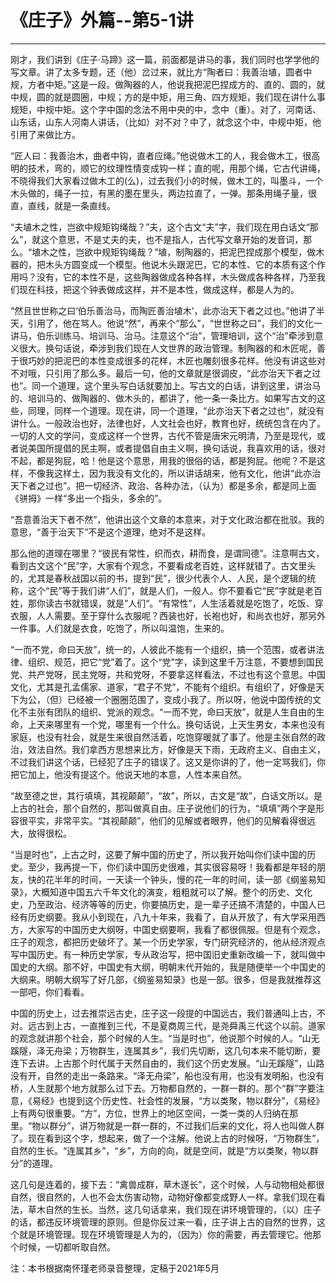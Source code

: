# 《庄子》外篇--第5-1讲

------

刚才，我们讲到《庄子·马蹄》这一篇，前面都是讲马的事，我们同时也学学他的写文章。讲了太多专题，还（他）岔过来，就比方“陶者曰：我善治埴，圆者中规，方者中矩。”这是一段。做陶器的人，他说我把泥巴捏成方的、直的、圆的，就中规，圆的就是圆圈，中规；方的是中矩，用三角、四方规矩，我们现在讲什么事规矩，中规中矩。这个字中国的念法不用中央的中，念中（重）。对了，河南话、山东话，山东人河南人讲话，（比如）对不对？中了，就念这个中，中规中矩，他引用了来做比方。

“匠人曰：我善治木，曲者中钩，直者应绳。”他说做木工的人，我会做木工，很高明的技术，弯的，顺它的纹理性情变成钩一样；直的呢，用那个绳，它古代讲绳，不晓得我们大家看过做木工的(么)，过去我们小的时候，做木工的，叫墨斗，一个木头做的，绳子一拉，有黑的墨在里头，两边拉直了，一弹。那条用绳子量，很直，直线，就是一条直线。

“夫埴木之性，岂欲中规矩钩绳哉？”夫，这个古文“夫”字，我们现在用白话文“那么”，就这个意思，不是丈夫的夫，也不是指人，古代写文章开始的发音词，那么。“埴木之性，岂欲中规矩钩绳哉？”埴，制陶器的，把泥巴捏成那个模型，做木器的，把木头方圆变成一个模型。他说木头跟泥巴，它的本性、它的本质有这个作用吗？没有，它的本性不是，这些陶器做成各种各样，木头做成各种各样，乃至我们现在科技，把这个钟表做成这样，并不是本性，做成这样，都是人为的。

“然且世世称之曰‘伯乐善治马，而陶匠善治埴木’，此亦治天下者之过也。”他讲了半天，引用了，他在骂人。他说“然”，再来个“那么”，“世世称之曰”，我们的文化一讲马，伯乐训练马、培训马、治马。注意这个“治”，管理培训，这个“治”牵涉到意义很大。换句话说，牵涉到我们现在人文世界的政治管理。制陶器的和木匠呢，善于很巧妙的把泥巴的本性变成很多的花样，木匠也雕刻很多花样。他没有讲这些对不对哦，只引用了那么多。最后一句，他的文章就是很调皮，“此亦治天下者之过也”。同一个道理，这个里头写白话就要加上。写古文的白话，讲到这里，讲治马的、培训马的、做陶器的、做木头的，都讲了，他一条一条比方。如果写古文的这些，同理，同样一个道理。现在讲，同一个道理，“此亦治天下者之过也”，就没有讲什么。一般政治也好，法律也好，人文社会也好，教育也好，统统包含在内了。一切的人文的学问，变成这样一个世界，古代不管是唐宋元明清，乃至是现代，或者说美国所提倡的民主啊，或者提倡自由主义啊，换句话说，我喜欢用的话，很对不起，都是狗屁，哈！他是这个意思，用我的很俗的话，都是狗屁。他呢？不是这样，不像我这样土，因为我没有文化的，所以讲话胡来，他有文化，他讲“此亦治天下者之过也”。把一切经济、政治、各种办法，（认为）都是多余，都是同上面《骈拇》一样“多出一个指头，多余的”。

“吾意善治天下者不然”，他讲出这个文章的本意来，对于文化政治都在批驳。我的意思，“善于治天下”不是这个道理，绝对不是这样。

那么他的道理在哪里？“彼民有常性，织而衣，耕而食，是谓同德”。注意啊古文，看到古文这个“民”字，大家有个观念，不要看成老百姓，这样就错了。古文里头的，尤其是春秋战国以前的书，提到“民”，很少代表个人、人民，是个逻辑的统称，这个“民”等于我们讲“人们”，就是人们，一般人。你不要看它“民”字就是老百姓，那你读古书就错误，就是”人们“。“有常性”，人生活着就是吃饱了，吃饭、穿衣服，人人需要。至于穿什么衣服呢？西装也好，长袍也好，和尚衣也好，那另外一件事。人们就是衣食，吃饱了，所以叫温饱，生来的。

“一而不党，命曰天放”，统一的，人彼此不能有一个组织，搞一个范围，或者讲法律、组织、规范，把它“党”着了。这个“党”字，读到这里千万注意，不要想到国民党、共产党呀，民主党呀，共和党呀，不要拿这样看法，不过也有这个意思。中国文化，尤其是孔孟儒家、道家，“君子不党”，不能有个组织。有组织了，好像是天下为公，（但）已经被一个圈圈范围了，变成小我了。所以呀，他说中国传统的文化不主张有团队的组织、党派的观念。“一而不党，命曰天放”，就是人生自由的生命，上天来哪里有一个党，哪里有一个什么。换句话说，上天生男女，本来也没有家庭，也没有社会，就是生来很自然活着，吃饱穿暖就了事了。他是主张自然的政治，效法自然。我们拿西方思想来比方，好像是天下雨，无政府主义、自由主义，不过我们讲这个话，已经犯了庄子的错误了。这又是你讲的了，他一定骂我们，你把它加上，他没有提这个。他说天地的本意，人性本来自然。

“故至德之世，其行填填，其视颠颠”，“故”，所以，古文是“故”，白话文所以。是上古的社会，那个自然的，那叫做真自由。庄子说他们的行为，“填填”两个字是形容很平实，非常平实。“其视颠颠”，他们的见解或者眼界，他们的见解看得很远大，放得很松。

“当是时也”，上古之时，这要了解中国的历史了，所以我开始叫你们读中国的历史。至少，我再提一下，你们读中国历史很难，其实很容易呀！我看都是年轻的朋友，快的花半年的时间，一天读一个钟头，慢的花一年的时间，读一部《纲鉴易知录》，大概知道中国五六千年文化的演变，粗粗就可以了解。整个的历史、文化史，乃至政治、经济等等的历史，你要搞历史，是一辈子还搞不清楚的，中国人已经有历史纲要。我从小到现在，八九十年来，我看了，自从开放了，有大学采用西方，大家写的中国历史大纲呀，中国史纲要啊，我看了都很佩服。但是有个观念，庄子的观念，都把历史破坏了。某一个历史学家，专门研究经济的，他从经济观点写中国历史。有一种历史学家，专从政治写，把中国旧史重新改编一下，就叫做中国史的大纲。那不好，中国史有大纲，明朝末代开始的，我是随便举一个中国史的大纲来。明朝大纲写了好几部，《纲鉴易知录》也是一部。很多，但是我就推荐这一部吧，你们看看。

中国的历史上，过去推崇远古史，庄子这一段提的中国远古，我们普通叫上古，不对。远古到上古，一直推到三代，不是夏商周三代，是尧舜禹三代这个以前。道家的观念就讲那个社会，那个时候的人生。“当是时也”，他说那个时候的人。“山无蹊隧，泽无舟梁；万物群生，连属其乡”，我们先切断，这几句本来不能切断，要连下去讲。上古那个时代属于天然自由的，我们这个历史发展。“山无蹊隧”，山路没有开，自然的走出一条路来。“泽无舟梁”，船也没有用，也没有发明船，也没有桥，人生就那个地方就那么过下去。万物都自然的，一群一群的。那个“群”字要注意，《易经》也提到这个历史性、社会性的发展，“方以类聚，物以群分”，《易经》上有两句很重要。“方”，方位，世界上的地区空间，一类一类的人归纳在那里。“物以群分”，讲万物就是一群一群的，不过我们后来的文化，将人也叫做人群了。现在看到这个字，想起来，做了一个注解。他说上古的时候呀，“万物群生”，自然的生长。“连属其乡”，“乡”，方向的向，就是空间，就是“方以类聚，物以群分”的道理。

这几句是连着的，接下去：“禽兽成群，草木遂长”，这个时候，人与动物相处都很自然，很自然的，人也不会太伤害动物，动物好像都变成野人一样。拿我们现在看法，草木自然的生长。当然，这几句话拿来，我们现在讲环境管理的，（以）庄子的话，都违反环境管理的原则。但是你反过来一看，庄子讲上古的自然的世界，这个就是环境管理。现在环境管理是人为的，（因为）你的需要，再去管理它。他那个时候，一切都听取自然。

注：本书根据南怀瑾老师录音整理，定稿于2021年5月